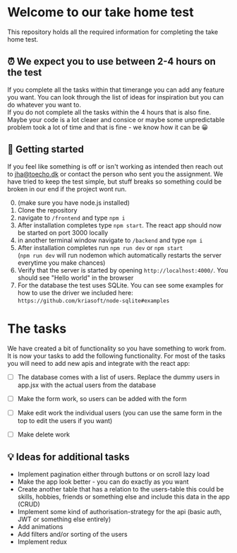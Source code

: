 # Welcome to our take home test

This repository holds all the required information for completing the take home test.

## ⏰ We expect you to use between 2-4 hours on the test

If you complete all the tasks within that timerange you can add any feature you want. You can look through the list of ideas for inspiration but you can do whatever you want to.  
If you do not complete all the tasks within the 4 hours that is also fine. Maybe your code is a lot cleaer and consice or maybe some unpredictable problem took a lot of time and that is fine - we know how it can be 😀

## 🛫 Getting started

If you feel like something is off or isn't working as intended then reach out to jha@toecho.dk or contact the person who sent you the assignment. We have tried to keep the test simple, but stuff breaks so something could be broken in our end if the project wont run.

0. (make sure you have node.js installed)
1. Clone the repository
2. navigate to `/frontend` and type `npm i`
3. After installation completes type `npm start`. The react app should now be started on port 3000 locally
4. in another terminal window navigate to `/backend` and type `npm i`
5. After installation completes run `npm run dev` or `npm start`  
   (`npm run dev` will run nodemon which automatically restarts the server everytime you make chances)
6. Verify that the server is started by opening `http://localhost:4000/`. You should see "Hello world" in the browser
7. For the database the test uses SQLite. You can see some examples for how to use the driver we included here: `https://github.com/kriasoft/node-sqlite#examples`

# The tasks

We have created a bit of functionality so you have something to work from. It is now your tasks to add the following functionality. For most of the tasks you will need to add new apis and integrate with the react app:

- [ ] The database comes with a list of users. Replace the dummy users in app.jsx with the actual users from the database

- [ ] Make the form work, so users can be added with the form

- [ ] Make edit work the individual users (you can use the same form in the top to edit the users if you want)

- [ ] Make delete work

## 💡 Ideas for additional tasks

- Implement pagination either through buttons or on scroll lazy load
- Make the app look better - you can do exactly as you want
- Create another table that has a relation to the users-table this could be skills, hobbies, friends or something else and include this data in the app (CRUD)
- Implement some kind of authorisation-strategy for the api (basic auth, JWT or something else entirely)
- Add animations
- Add filters and/or sorting of the users
- Implement redux

